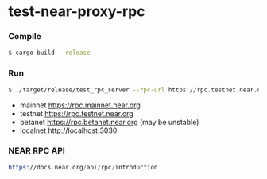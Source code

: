 # test-near-proxy-rpc

### Compile

```bash
$ cargo build --release
```

### Run

```bash
$ ./target/release/test_rpc_server --rpc-url https://rpc.testnet.near.org
```

* mainnet https://rpc.mainnet.near.org
* testnet https://rpc.testnet.near.org
* betanet https://rpc.betanet.near.org (may be unstable)
* localnet http://localhost:3030

### NEAR RPC API
```asm
https://docs.near.org/api/rpc/introduction
```
